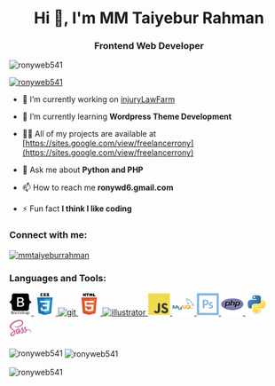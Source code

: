 
<h1 align="center" color="green">Hi 👋, I'm MM Taiyebur Rahman</h1>
<h3 align="center">Frontend Web Developer</h3>

<p align="left"> <img src="https://komarev.com/ghpvc/?username=ronyweb541&label=Profile%20views&color=0e75b6&style=flat" alt="ronyweb541" /> </p>

<p align="left"> <a href="https://github.com/ryo-ma/github-profile-trophy"><img src="https://github-profile-trophy.vercel.app/?username=ronyweb541" alt="ronyweb541" /></a> </p>

- 🔭 I’m currently working on [injuryLawFarm](https://dev-injurylawfarm2099.pantheonsite.io/)

- 🌱 I’m currently learning **Wordpress Theme Development**

- 👨‍💻 All of my projects are available at [https://sites.google.com/view/freelancerrony](https://sites.google.com/view/freelancerrony)

- 💬 Ask me about **Python and PHP**

- 📫 How to reach me **ronywd6.gmail.com**

- ⚡ Fun fact **I think I like coding**

<h3 align="left">Connect with me:</h3>
<p align="left">
<a href="https://linkedin.com/in/mmtaiyeburrahman" target="blank"><img align="center" src="https://raw.githubusercontent.com/rahuldkjain/github-profile-readme-generator/master/src/images/icons/Social/linked-in-alt.svg" alt="mmtaiyeburrahman" height="30" width="40" /></a>
</p>

<h3 align="left">Languages and Tools:</h3>
<p align="left"> <a href="https://getbootstrap.com" target="_blank" rel="noreferrer"> <img src="https://raw.githubusercontent.com/devicons/devicon/master/icons/bootstrap/bootstrap-plain-wordmark.svg" alt="bootstrap" width="40" height="40"/> </a> <a href="https://www.w3schools.com/css/" target="_blank" rel="noreferrer"> <img src="https://raw.githubusercontent.com/devicons/devicon/master/icons/css3/css3-original-wordmark.svg" alt="css3" width="40" height="40"/> </a> <a href="https://git-scm.com/" target="_blank" rel="noreferrer"> <img src="https://www.vectorlogo.zone/logos/git-scm/git-scm-icon.svg" alt="git" width="40" height="40"/> </a> <a href="https://www.w3.org/html/" target="_blank" rel="noreferrer"> <img src="https://raw.githubusercontent.com/devicons/devicon/master/icons/html5/html5-original-wordmark.svg" alt="html5" width="40" height="40"/> </a> <a href="https://www.adobe.com/in/products/illustrator.html" target="_blank" rel="noreferrer"> <img src="https://www.vectorlogo.zone/logos/adobe_illustrator/adobe_illustrator-icon.svg" alt="illustrator" width="40" height="40"/> </a> <a href="https://developer.mozilla.org/en-US/docs/Web/JavaScript" target="_blank" rel="noreferrer"> <img src="https://raw.githubusercontent.com/devicons/devicon/master/icons/javascript/javascript-original.svg" alt="javascript" width="40" height="40"/> </a> <a href="https://www.mysql.com/" target="_blank" rel="noreferrer"> <img src="https://raw.githubusercontent.com/devicons/devicon/master/icons/mysql/mysql-original-wordmark.svg" alt="mysql" width="40" height="40"/> </a> <a href="https://www.photoshop.com/en" target="_blank" rel="noreferrer"> <img src="https://raw.githubusercontent.com/devicons/devicon/master/icons/photoshop/photoshop-line.svg" alt="photoshop" width="40" height="40"/> </a> <a href="https://www.php.net" target="_blank" rel="noreferrer"> <img src="https://raw.githubusercontent.com/devicons/devicon/master/icons/php/php-original.svg" alt="php" width="40" height="40"/> </a> <a href="https://www.python.org" target="_blank" rel="noreferrer"> <img src="https://raw.githubusercontent.com/devicons/devicon/master/icons/python/python-original.svg" alt="python" width="40" height="40"/> </a> <a href="https://sass-lang.com" target="_blank" rel="noreferrer"> <img src="https://raw.githubusercontent.com/devicons/devicon/master/icons/sass/sass-original.svg" alt="sass" width="40" height="40"/> </a> </p>

<p><img align="left" src="https://github-readme-stats.vercel.app/api/top-langs?username=ronyweb541&show_icons=true&locale=en&layout=compact" alt="ronyweb541" /></p>

<p>&nbsp;<img align="center" src="https://github-readme-stats.vercel.app/api?username=ronyweb541&show_icons=true&locale=en" alt="ronyweb541" /></p>

<p><img align="center" src="https://github-readme-streak-stats.herokuapp.com/?user=ronyweb541&" alt="ronyweb541" /></p>



